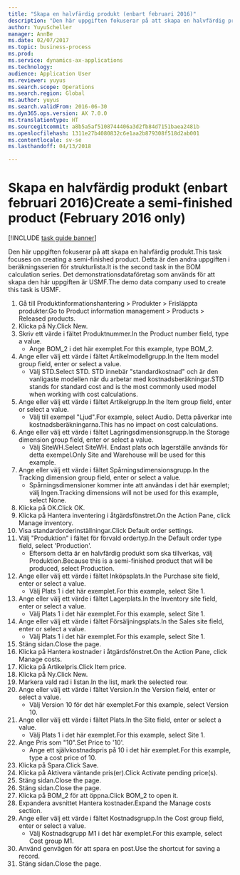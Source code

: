 ```yaml
--- 
title: "Skapa en halvfärdig produkt (enbart februari 2016)"
description: "Den här uppgiften fokuserar på att skapa en halvfärdig produkt."
author: YuyuScheller
manager: AnnBe
ms.date: 02/07/2017
ms.topic: business-process
ms.prod: 
ms.service: dynamics-ax-applications
ms.technology: 
audience: Application User
ms.reviewer: yuyus
ms.search.scope: Operations
ms.search.region: Global
ms.author: yuyus
ms.search.validFrom: 2016-06-30
ms.dyn365.ops.version: AX 7.0.0
ms.translationtype: HT
ms.sourcegitcommit: a8b5a5af5108744406a3d2fb84d7151baea2481b
ms.openlocfilehash: 1311e27b4080832c6e1aa2b879308f518d2ab001
ms.contentlocale: sv-se
ms.lasthandoff: 04/13/2018

---
```

# <a name="create-a-semi-finished-product-february-2016-only"></a><span data-ttu-id="d373f-103">Skapa en halvfärdig produkt (enbart februari 2016)</span><span class="sxs-lookup"><span data-stu-id="d373f-103">Create a semi-finished product (February 2016 only)</span></span>

[!INCLUDE [task guide banner](../../includes/task-guide-banner.md)]

<span data-ttu-id="d373f-104">Den här uppgiften fokuserar på att skapa en halvfärdig produkt.</span><span class="sxs-lookup"><span data-stu-id="d373f-104">This task focuses on creating a semi-finished product.</span></span> <span data-ttu-id="d373f-105">Detta är den andra uppgiften i beräkningsserien för strukturlista.</span><span class="sxs-lookup"><span data-stu-id="d373f-105">It is the second task in the BOM calculation series.</span></span> <span data-ttu-id="d373f-106">Det demonstrationsdataföretag som används för att skapa den här uppgiften är USMF.</span><span class="sxs-lookup"><span data-stu-id="d373f-106">The demo data company used to create this task is USMF.</span></span>

1. <span data-ttu-id="d373f-107">Gå till Produktinformationshantering > Produkter > Frisläppta produkter.</span><span class="sxs-lookup"><span data-stu-id="d373f-107">Go to Product information management > Products > Released products.</span></span>
2. <span data-ttu-id="d373f-108">Klicka på Ny.</span><span class="sxs-lookup"><span data-stu-id="d373f-108">Click New.</span></span>
3. <span data-ttu-id="d373f-109">Skriv ett värde i fältet Produktnummer.</span><span class="sxs-lookup"><span data-stu-id="d373f-109">In the Product number field, type a value.</span></span>
    * <span data-ttu-id="d373f-110">Ange BOM_2 i det här exemplet.</span><span class="sxs-lookup"><span data-stu-id="d373f-110">For this example, type BOM_2.</span></span>  
4. <span data-ttu-id="d373f-111">Ange eller välj ett värde i fältet Artikelmodellgrupp.</span><span class="sxs-lookup"><span data-stu-id="d373f-111">In the Item model group field, enter or select a value.</span></span>
    * <span data-ttu-id="d373f-112">Välj STD.</span><span class="sxs-lookup"><span data-stu-id="d373f-112">Select STD.</span></span> <span data-ttu-id="d373f-113">STD innebär "standardkostnad" och är den vanligaste modellen när du arbetar med kostnadsberäkningar.</span><span class="sxs-lookup"><span data-stu-id="d373f-113">STD stands for standard cost and is the most commonly used model when working with cost calculations.</span></span>  
5. <span data-ttu-id="d373f-114">Ange eller välj ett värde i fältet Artikelgrupp.</span><span class="sxs-lookup"><span data-stu-id="d373f-114">In the Item group field, enter or select a value.</span></span>
    * <span data-ttu-id="d373f-115">Välj till exempel "Ljud".</span><span class="sxs-lookup"><span data-stu-id="d373f-115">For example, select Audio.</span></span> <span data-ttu-id="d373f-116">Detta påverkar inte kostnadsberäkningarna.</span><span class="sxs-lookup"><span data-stu-id="d373f-116">This has no impact on cost calculations.</span></span>  
6. <span data-ttu-id="d373f-117">Ange eller välj ett värde i fältet Lagringsdimensionsgrupp.</span><span class="sxs-lookup"><span data-stu-id="d373f-117">In the Storage dimension group field, enter or select a value.</span></span>
    * <span data-ttu-id="d373f-118">Välj SiteWH.</span><span class="sxs-lookup"><span data-stu-id="d373f-118">Select SiteWH.</span></span> <span data-ttu-id="d373f-119">Endast plats och lagerställe används för detta exempel.</span><span class="sxs-lookup"><span data-stu-id="d373f-119">Only Site and Warehouse will be used for this example.</span></span>  
7. <span data-ttu-id="d373f-120">Ange eller välj ett värde i fältet Spårningsdimensionsgrupp.</span><span class="sxs-lookup"><span data-stu-id="d373f-120">In the Tracking dimension group field, enter or select a value.</span></span>
    * <span data-ttu-id="d373f-121">Spårningsdimensioner kommer inte att användas i det här exemplet; välj Ingen.</span><span class="sxs-lookup"><span data-stu-id="d373f-121">Tracking dimensions will not be used for this example, select None.</span></span>  
8. <span data-ttu-id="d373f-122">Klicka på OK.</span><span class="sxs-lookup"><span data-stu-id="d373f-122">Click OK.</span></span>
9. <span data-ttu-id="d373f-123">Klicka på Hantera inventering i åtgärdsfönstret.</span><span class="sxs-lookup"><span data-stu-id="d373f-123">On the Action Pane, click Manage inventory.</span></span>
10. <span data-ttu-id="d373f-124">Visa standardorderinställningar.</span><span class="sxs-lookup"><span data-stu-id="d373f-124">Click Default order settings.</span></span>
11. <span data-ttu-id="d373f-125">Välj "Produktion" i fältet för förvald ordertyp.</span><span class="sxs-lookup"><span data-stu-id="d373f-125">In the Default order type field, select 'Production'.</span></span>
    * <span data-ttu-id="d373f-126">Eftersom detta är en halvfärdig produkt som ska tillverkas, välj Produktion.</span><span class="sxs-lookup"><span data-stu-id="d373f-126">Because this is a semi-finished product that will be produced, select Production.</span></span>  
12. <span data-ttu-id="d373f-127">Ange eller välj ett värde i fältet Inköpsplats.</span><span class="sxs-lookup"><span data-stu-id="d373f-127">In the Purchase site field, enter or select a value.</span></span>
    * <span data-ttu-id="d373f-128">Välj Plats 1 i det här exemplet.</span><span class="sxs-lookup"><span data-stu-id="d373f-128">For this example, select Site 1.</span></span>  
13. <span data-ttu-id="d373f-129">Ange eller välj ett värde i fältet Lagerplats.</span><span class="sxs-lookup"><span data-stu-id="d373f-129">In the Inventory site field, enter or select a value.</span></span>
    * <span data-ttu-id="d373f-130">Välj Plats 1 i det här exemplet.</span><span class="sxs-lookup"><span data-stu-id="d373f-130">For this example, select Site 1.</span></span>  
14. <span data-ttu-id="d373f-131">Ange eller välj ett värde i fältet Försäljningsplats.</span><span class="sxs-lookup"><span data-stu-id="d373f-131">In the Sales site field, enter or select a value.</span></span>
    * <span data-ttu-id="d373f-132">Välj Plats 1 i det här exemplet.</span><span class="sxs-lookup"><span data-stu-id="d373f-132">For this example, select Site 1.</span></span>  
15. <span data-ttu-id="d373f-133">Stäng sidan.</span><span class="sxs-lookup"><span data-stu-id="d373f-133">Close the page.</span></span>
16. <span data-ttu-id="d373f-134">Klicka på Hantera kostnader i åtgärdsfönstret.</span><span class="sxs-lookup"><span data-stu-id="d373f-134">On the Action Pane, click Manage costs.</span></span>
17. <span data-ttu-id="d373f-135">Klicka på Artikelpris.</span><span class="sxs-lookup"><span data-stu-id="d373f-135">Click Item price.</span></span>
18. <span data-ttu-id="d373f-136">Klicka på Ny.</span><span class="sxs-lookup"><span data-stu-id="d373f-136">Click New.</span></span>
19. <span data-ttu-id="d373f-137">Markera vald rad i listan.</span><span class="sxs-lookup"><span data-stu-id="d373f-137">In the list, mark the selected row.</span></span>
20. <span data-ttu-id="d373f-138">Ange eller välj ett värde i fältet Version.</span><span class="sxs-lookup"><span data-stu-id="d373f-138">In the Version field, enter or select a value.</span></span>
    * <span data-ttu-id="d373f-139">Välj Version 10 för det här exemplet.</span><span class="sxs-lookup"><span data-stu-id="d373f-139">For this example, select Version 10.</span></span>  
21. <span data-ttu-id="d373f-140">Ange eller välj ett värde i fältet Plats.</span><span class="sxs-lookup"><span data-stu-id="d373f-140">In the Site field, enter or select a value.</span></span>
    * <span data-ttu-id="d373f-141">Välj Plats 1 i det här exemplet.</span><span class="sxs-lookup"><span data-stu-id="d373f-141">For this example, select Site 1.</span></span>  
22. <span data-ttu-id="d373f-142">Ange Pris som "10".</span><span class="sxs-lookup"><span data-stu-id="d373f-142">Set Price to '10'.</span></span>
    * <span data-ttu-id="d373f-143">Ange ett självkostnadspris på 10 i det här exemplet.</span><span class="sxs-lookup"><span data-stu-id="d373f-143">For this example, type a cost price of 10.</span></span>  
23. <span data-ttu-id="d373f-144">Klicka på Spara.</span><span class="sxs-lookup"><span data-stu-id="d373f-144">Click Save.</span></span>
24. <span data-ttu-id="d373f-145">Klicka på Aktivera väntande pris(er).</span><span class="sxs-lookup"><span data-stu-id="d373f-145">Click Activate pending price(s).</span></span>
25. <span data-ttu-id="d373f-146">Stäng sidan.</span><span class="sxs-lookup"><span data-stu-id="d373f-146">Close the page.</span></span>
26. <span data-ttu-id="d373f-147">Stäng sidan.</span><span class="sxs-lookup"><span data-stu-id="d373f-147">Close the page.</span></span>
27. <span data-ttu-id="d373f-148">Klicka på BOM_2 för att öppna.</span><span class="sxs-lookup"><span data-stu-id="d373f-148">Click BOM_2 to open it.</span></span>
28. <span data-ttu-id="d373f-149">Expandera avsnittet Hantera kostnader.</span><span class="sxs-lookup"><span data-stu-id="d373f-149">Expand the Manage costs section.</span></span>
29. <span data-ttu-id="d373f-150">Ange eller välj ett värde i fältet Kostnadsgrupp.</span><span class="sxs-lookup"><span data-stu-id="d373f-150">In the Cost group field, enter or select a value.</span></span>
    * <span data-ttu-id="d373f-151">Välj Kostnadsgrupp M1 i det här exemplet.</span><span class="sxs-lookup"><span data-stu-id="d373f-151">For this example, select Cost group M1.</span></span>  
30. <span data-ttu-id="d373f-152">Använd genvägen för att spara en post.</span><span class="sxs-lookup"><span data-stu-id="d373f-152">Use the shortcut for saving a record.</span></span>
31. <span data-ttu-id="d373f-153">Stäng sidan.</span><span class="sxs-lookup"><span data-stu-id="d373f-153">Close the page.</span></span>


